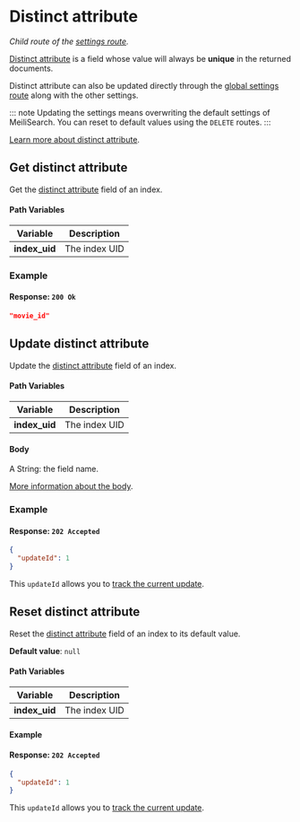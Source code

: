 # Distinct attribute

_Child route of the [settings route](/references/settings.md)._

[Distinct attribute](/guides/advanced_guides/distinct.md) is a field whose value will always be **unique** in the returned documents.

Distinct attribute can also be updated directly through the [global settings route](/references/settings.md#update-settings) along with the other settings.

::: note
Updating the settings means overwriting the default settings of MeiliSearch. You can reset to default values using the `DELETE` routes.
:::

[Learn more about distinct attribute](/guides/advanced_guides/settings.md#distinct-attribute).

## Get distinct attribute

<RouteHighlighter method="GET" route="/indexes/:index_uid/settings/distinct-attribute" />

Get the [distinct attribute](/guides/advanced_guides/settings.md#distinct-attribute) field of an index.

#### Path Variables

| Variable      | Description   |
| ------------- | ------------- |
| **index_uid** | The index UID |

### Example

<CodeSamples id="get_distinct_attribute_1" />

#### Response: `200 Ok`

```json
"movie_id"
```

## Update distinct attribute

<RouteHighlighter method="POST" route="/indexes/:index_uid/settings/distinct-attribute" />

Update the [distinct attribute](/guides/advanced_guides/settings.md#distinct-attribute) field of an index.

#### Path Variables

| Variable      | Description   |
| ------------- | ------------- |
| **index_uid** | The index UID |

#### Body

A String: the field name.

[More information about the body](/guides/advanced_guides/settings.md#distinct-attribute).

### Example

<CodeSamples id="update_distinct_attribute_1" />

#### Response: `202 Accepted`

```json
{
  "updateId": 1
}
```

This `updateId` allows you to [track the current update](/references/updates.md).

## Reset distinct attribute

<RouteHighlighter method="DELETE" route="/indexes/:index_uid/settings/distinct-attribute"/>

Reset the [distinct attribute](/guides/advanced_guides/settings.md#distinct-attribute) field of an index to its default value.

**Default value**: `null`

#### Path Variables

| Variable      | Description   |
| ------------- | ------------- |
| **index_uid** | The index UID |

#### Example

<CodeSamples id="reset_distinct_attribute_1" />

#### Response: `202 Accepted`

```json
{
  "updateId": 1
}
```

This `updateId` allows you to [track the current update](/references/updates.md).
